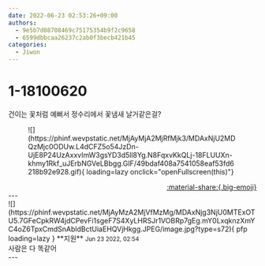 ```yaml
---
date: 2022-06-23 02:53:26+09:00
authors:
  - 9e5b7d08708469c75175354b9f2c9658
  - 6599dbbcaa26237c2ab0f3becb421b45
categories:
  - Jiwon
---
```


# 1-18100620

<div class="post-container" markdown="1">
<div class="content-container md-sidebar__scrollwrap" markdown="1">

건이는 꽃처럼 예뻐서 정수리에서 꽃냄새 날거같은걸?
<figure markdown="1">
![](https://phinf.wevpstatic.net/MjAyMjA2MjRfMjk3/MDAxNjU2MDQzMjc0ODUw.L4dCFZ5o54JzDn-UjE8P24UzAxxvImW3gsYD3d5ll8Yg.N8FqxvKkQLj-18FLUUXn-khmy1Rkf_uJErbNGVeLBbgg.GIF/49bdaf408a7541058eaf53fd6218b92e928.gif){ loading=lazy onclick="openFullscreen(this)"}
</figure>


</div>
</div>

<div style="text-align: right;" markdown="1">
<a href="https://weverse.io/fromis9/fanpost/1-18100620" style="text-align: right;">:material-share:{.big-emoji}</a>
</div>
---

<div class="comments-container md-sidebar__scrollwrap" markdown="1">
<div class="comment" markdown="1">
<div class='id-container' markdown="1">
![](https://phinf.wevpstatic.net/MjAyMzA2MjVfMzMg/MDAxNjg3NjU0MTExOTU5.7GFeCpkRW4jdCPevFi1sgeF7S4XyLHRSJr1VOBRp7gEg.mY0LxqknzXmYC4oZ6TpxCmdSnAbldBctUiaEHQVjHkgg.JPEG/image.jpg?type=s72){ pfp loading=lazy }
**<span class="artist">지원</span>** <small>Jun 23 2022, 02:54</small><br>
</div>
<div class='comment-body' markdown="1">
사람은 다 똑같어 
</div>
</div>
</div>
---
